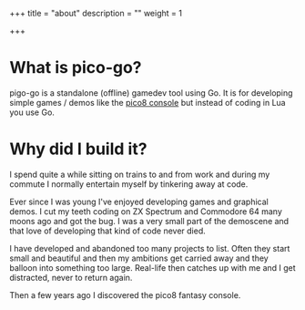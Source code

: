 +++
title = "about"
description = ""
weight = 1

+++

# What is pico-go?

pigo-go is a standalone (offline) gamedev tool using Go.  It is for developing simple games / demos like the [pico8 console](https://www.lexaloffle.com/pico-8.php) but instead of coding in Lua you use Go.

# Why did I build it?

I spend quite a while sitting on trains to and from work and during my commute I normally entertain myself by tinkering away at code.

Ever since I was young I've enjoyed developing games and graphical demos.  I cut my teeth coding on ZX Spectrum and Commodore 64 many moons ago and got the bug.  I was a very small part of the demoscene and that love of developing that kind of code never died.

I have developed and abandoned too many projects to list. Often they start small and beautiful and then my ambitions get carried away and they balloon into something too large.  Real-life then catches up with me and I get distracted, never to return again.

Then a few years ago I discovered the pico8 fantasy console.

#